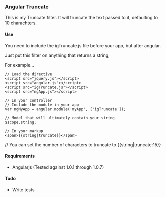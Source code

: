 ### Angular Truncate

This is my Truncate filter. It will truncate the text passed to it, defaulting to 10 charachters.

#### Use

You need to include the igTruncate.js file before your app, but after angular.

Just put this filter on anything that returns a string;

For example…

	// Load the directive
	<script src="jquery.js"></script>
	<script src="angular.js"></script>
	<script src="igTruncate.js"></script>
	<script src="ngApp.js"></script>
	
	// In your controller
	// Include the module in your app
	var ngMyApp = angular.module('myApp', ['igTruncate']);
	
	// Model that will ultimately contain your string
	$scope.string;
	
	// In your markup
	<span>{{string|truncate}}</span>
	
  // You can set the number of characters to truncate to
	<span>{{string|truncate:15}}</span>

#### Requirements

* Angularjs (Tested against 1.0.1 through 1.0.7)

#### Todo

* Write tests